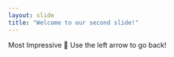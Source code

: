 ```yaml
---
layout: slide
title: "Welcome to our second slide!"
---
```

Most Impressive :space_invader:
Use the left arrow to go back!
